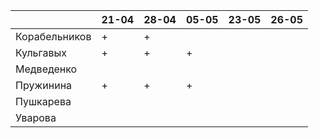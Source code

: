 |               	| 21-04	| 28-04	| 05-05	|23-05  | 26-05	|
|---------------	|-----	|-----	|----	  |---- 	|---- 	|
| Корабельников 	|   +  	|   +  	|   	  |   	  |     	|
| Кульгавых     	|   +  	|   +  	|   +	  |     	|     	|
| Медведенко    	|     	|     	|   	  |   	  |     	|
| Пружинина     	|   +  	|   +  	|   +	  |   	  |     	|
| Пушкарева     	|     	|     	|   	  |   	  |     	|
| Уварова       	|     	|     	|   	  |   	  |     	|
